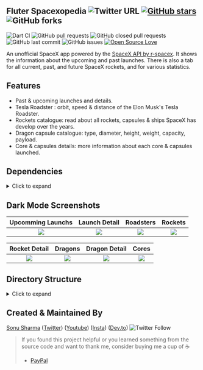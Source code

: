 

## Fluter Spacexopedia ![Twitter URL](https://img.shields.io/twitter/url?style=social&url=https%3A%2F%2Ftwitter.com%2Fthealphamerc) [![GitHub stars](https://img.shields.io/github/stars/Thealphamerc/flutter_spacexopedia?style=social)](https://github.com/login?return_to=%2FTheAlphamerc%flutter_spacexopedia) ![GitHub forks](https://img.shields.io/github/forks/TheAlphamerc/flutter_spacexopedia?style=social) 
![Dart CI](https://github.com/TheAlphamerc/flutter_spacexopedia/workflows/Dart%20CI/badge.svg) ![GitHub pull requests](https://img.shields.io/github/issues-pr/TheAlphamerc/flutter_spacexopedia) ![GitHub closed pull requests](https://img.shields.io/github/issues-pr-closed/Thealphamerc/flutter_spacexopedia) ![GitHub last commit](https://img.shields.io/github/last-commit/Thealphamerc/flutter_twitter_clone)  ![GitHub issues](https://img.shields.io/github/issues-raw/Thealphamerc/flutter_spacexopedia) [![Open Source Love](https://badges.frapsoft.com/os/v2/open-source.svg?v=103)](https://github.com/Thealphamerc/flutter_spacexopedia) 

An unofficial SpaceX app powered by the [SpaceX API by r-spacex](https://github.com/r-spacex/SpaceX-API). It shows the information about the upcoming and past launches. There is also a tab for all current, past, and future SpaceX rockets, and for various statistics.

## Features
* Past & upcoming launches and details.
* Tesla Roadster : orbit, speed & distance of the Elon Musk's Tesla Roadster.
* Rockets catalogue: read about all rockets, capsules & ships SpaceX has develop over the years.
* Dragon capsule catalogue: type, diameter, height, weight, capacity,  payload.
* Core & capsules details: more information about each core & capsules launched.


## Dependencies
<details>
     <summary> Click to expand </summary>
     
* [intl](https://pub.dev/packages/intl)
* [get_it](https://pub.dev/packages/get_it)
* [dio](https://pub.dev/packages/dio)
* [equatable](https://pub.dev/packages/equatable)
* [flutter_bloc](https://pub.dev/packages/flutter_bloc)
* [google_fonts](https://pub.dev/packages/google_fonts)
* [cached_network_image](https://pub.dev/packages/cached_network_image)
* [youtube_player_flutter](https://pub.dev/packages/youtube_player_flutter)

     
</details>

## Dark Mode Screenshots

Upcomming Launchs               |  Launch Detail               | Roadsters               |  Rockets
:-------------------------:|:-------------------------:|:-------------------------:|:-------------------------:
![](https://github.com/TheAlphamerc/flutter_spacexopedia/blob/master/screenshots/screenshot__dark_1.jpg?raw=true)|![](https://github.com/TheAlphamerc/flutter_spacexopedia/blob/master/screenshots/screenshot__dark_2.jpg?raw=true)|![](https://github.com/TheAlphamerc/flutter_spacexopedia/blob/master/screenshots/screenshot__dark_3.jpg?raw=true)|![](https://github.com/TheAlphamerc/flutter_spacexopedia/blob/master/screenshots/screenshot__dark_4.jpg?raw=true)|

Rocket Detail         |  Dragons             |   Dragon Detail     | Cores
:-------------------------:|:-------------------------:|:-------------------------:|:-------------------------:
![](https://github.com/TheAlphamerc/flutter_spacexopedia/blob/master/screenshots/screenshot__dark_5.jpg?raw=true)|![](https://github.com/TheAlphamerc/flutter_spacexopedia/blob/master/screenshots/screenshot__dark_6.jpg?raw=true)|![](https://github.com/TheAlphamerc/flutter_spacexopedia/blob/master/screenshots/screenshot__dark_7.jpg?raw=true)|![](https://github.com/TheAlphamerc/flutter_spacexopedia/blob/master/screenshots/screenshot__dark_8.jpg?raw=true)|



## Directory Structure
<details>
     <summary> Click to expand </summary>
  
```
|-- lib
|   |-- app.dart
|   |-- app_delegate.dart
|   |-- bloc
|   |   |-- core
|   |   |   |-- core_bloc.dart
|   |   |   |-- core_event.dart
|   |   |   |-- core_model.dart
|   |   |   |-- core_state.dart
|   |   |   '-- index.dart
|   |   |-- dragon
|   |   |   |-- dragon_bloc.dart
|   |   |   |-- dragon_event.dart
|   |   |   |-- dragon_model.dart
|   |   |   |-- dragon_state.dart
|   |   |   '-- index.dart
|   |   |-- launches
|   |   |   |-- bloc.dart
|   |   |   |-- launch_bloc.dart
|   |   |   |-- launch_event.dart
|   |   |   |-- launch_model.dart
|   |   |   '-- launch_state.dart
|   |   |-- navigation
|   |   |   |-- bloc.dart
|   |   |   |-- navigationEvent.dart
|   |   |   |-- navigationState.dart
|   |   |   '-- navigation_bloc.dart
|   |   |-- roadster
|   |   |   |-- index.dart
|   |   |   |-- roadster_bloc.dart
|   |   |   |-- roadster_event.dart
|   |   |   |-- roadster_model.dart
|   |   |   '-- roadster_state.dart
|   |   '-- rocket
|   |       |-- index.dart
|   |       |-- rocket_bloc.dart
|   |       |-- rocket_event.dart
|   |       |-- rocket_model.dart
|   |       '-- rocket_state.dart
|   |-- exceptions
|   |   '-- exceptions.dart
|   |-- helper
|   |   |-- app_font.dart
|   |   |-- config.dart
|   |   '-- utils.dart
|   |-- locator.dart
|   |-- main.dart
|   |-- resources
|   |   |-- dio_client.dart
|   |   |-- repository
|   |   |   |-- core_repository.dart
|   |   |   |-- dragon_repository.dart
|   |   |   |-- launch_repository.dart
|   |   |   |-- roadster_repository.dart
|   |   |   '-- rocket_repository.dart
|   |   '-- service
|   |       |-- api_gatway.dart
|   |       '-- api_gatway_impl.dart
|   '-- ui
|       |-- pages
|       |   |-- common
|       |   |   |-- error_page.dart
|       |   |   |-- no_connection.dart
|       |   |   '-- no_content.dart
|       |   |-- core
|       |   |   |-- core_page.dart
|       |   |   '-- core_screen.dart
|       |   |-- dragon
|       |   |   |-- dragon_detail.dart
|       |   |   |-- dragon_page.dart
|       |   |   '-- dragon_screen.dart
|       |   |-- home_page.dart
|       |   |-- launch
|       |   |   |-- all_launch.dart
|       |   |   |-- launch_detail.dart
|       |   |   '-- widgets
|       |   |       '-- youtube_player.dart
|       |   |-- roadster
|       |   |   |-- roadster_page.dart
|       |   |   '-- roadster_screen.dart
|       |   '-- rockets
|       |       |-- rocket_detail.dart
|       |       |-- rocket_page.dart
|       |       '-- rocket_screen.dart
|       |-- theme
|       |   |-- app_theme_provider.dart
|       |   |-- colors
|       |   |   |-- dark_color.dart
|       |   |   '-- light_color.dart
|       |   |-- custom_theme.dart
|       |   |-- extentions.dart
|       |   |-- text_styles.dart
|       |   '-- theme.dart
|       '-- widgets
|           |-- bottom_navigation_bar.dart
|           |-- customWidgets.dart
|           |-- custom_heading_tile.dart
|           |-- custom_list_tile.dart
|           |-- dot_indicator.dart
|           |-- image_slider.dart
|           |-- list_card.dart
|           |-- title_text.dart
|           '-- title_value.dart
|-- pubspec.yaml
```
### 🤝 How to Contribute
1.  Fork it
2.  Create your feature branch (git checkout -b my-new-feature)
3.  Commit your changes (git commit -am 'Add some feature')
4.  Push to the branch (git push origin my-new-feature)
5.  Create new Pull Request
</details>
    

## Created & Maintained By

[Sonu Sharma](https://github.com/TheAlphamerc) ([Twitter](https://www.twitter.com/TheAlphamerc)) ([Youtube](https://www.youtube.com/user/sonusharma045sonu/)) ([Insta](https://www.instagram.com/_sonu_sharma__)) ([Dev.to](https://dev.to/thealphamerc))
  ![Twitter Follow](https://img.shields.io/twitter/follow/thealphamerc?style=social) 

> If you found this project helpful or you learned something from the source code and want to thank me, consider buying me a cup of :coffee:
>
> * [PayPal](https://paypal.me/shubhamsinghchahar/)

